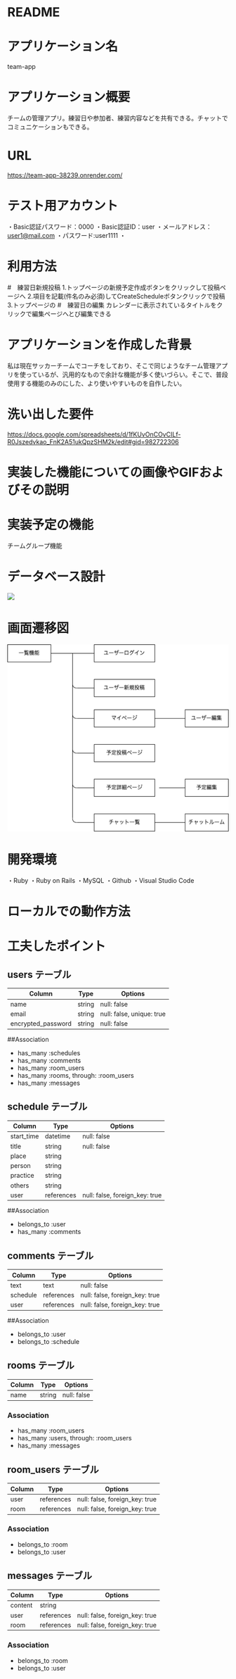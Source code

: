 # README

# アプリケーション名
team-app

# アプリケーション概要
チームの管理アプリ。練習日や参加者、練習内容などを共有できる。チャットでコミュニケーションもできる。

# URL
https://team-app-38239.onrender.com/

# テスト用アカウント
・Basic認証パスワード：0000
・Basic認証ID：user
・メールアドレス：user1@mail.com
・パスワード:user1111
・
# 利用方法
#　練習日新規投稿
1.トップページの新規予定作成ボタンをクリックして投稿ページへ
2.項目を記載(件名のみ必須)してCreateScheduleボタンクリックで投稿
3.トップページの
#　練習日の編集
カレンダーに表示されているタイトルをクリックで編集ページへとび編集できる

# アプリケーションを作成した背景
私は現在サッカーチームでコーチをしており、そこで同じようなチーム管理アプリを使っているが、汎用的なもので余計な機能が多く使いづらい。そこで、普段使用する機能のみのにした、より使いやすいものを自作したい。

# 洗い出した要件
https://docs.google.com/spreadsheets/d/1fKUvOnCOvCILf-R0Jszedvkao_FnK2A51ukQpzSHM2k/edit#gid=982722306

# 実装した機能についての画像やGIFおよびその説明


# 実装予定の機能
チームグループ機能

# データベース設計
![](ER%E5%9B%B3.png)

# 画面遷移図
![](%E7%94%BB%E9%9D%A2%E9%81%B7%E7%A7%BB%E5%9B%B3.png)

# 開発環境
・Ruby
・Ruby on Rails
・MySQL
・Github
・Visual Studio Code

# ローカルでの動作方法


# 工夫したポイント


[def]: ../../Downloads/ER%E5%9B%B3.png



## users テーブル
| Column             | Type   | Options                   |
| ------------------ | ------ | ------------------------- |
| name               | string | null: false               |
| email              | string | null: false, unique: true |
| encrypted_password | string | null: false               |

##Association
- has_many :schedules
- has_many :comments
- has_many :room_users
- has_many :rooms, through: :room_users
- has_many :messages


## schedule テーブル

| Column     | Type       | Options                        |
| ---------- | ---------- | ------------------------------ |
| start_time | datetime   | null: false                    |
| title      | string     | null: false                    |
| place      | string     |                                |
| person     | string     |                                |
| practice   | string     |                                |
| others     | string     |                                |
| user       | references | null: false, foreign_key: true |

##Association
- belongs_to :user
- has_many :comments

## comments テーブル

| Column     | Type       | Options                        |
| ---------- | ---------- | ------------------------------ |
| text       | text       | null: false                    |
| schedule   | references | null: false, foreign_key: true |
| user       | references | null: false, foreign_key: true |

##Association
- belongs_to :user
- belongs_to :schedule

## rooms テーブル

| Column | Type   | Options     |
| ------ | ------ | ----------- |
| name   | string | null: false |

### Association

- has_many :room_users
- has_many :users, through: :room_users
- has_many :messages

## room_users テーブル

| Column | Type       | Options                        |
| ------ | ---------- | ------------------------------ |
| user   | references | null: false, foreign_key: true |
| room   | references | null: false, foreign_key: true |

### Association

- belongs_to :room
- belongs_to :user

## messages テーブル

| Column  | Type       | Options                        |
| ------- | ---------- | ------------------------------ |
| content | string     |                                |
| user    | references | null: false, foreign_key: true |
| room    | references | null: false, foreign_key: true |

### Association

- belongs_to :room
- belongs_to :user